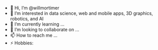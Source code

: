 - 👋 Hi, I’m @willmortimer
- 👀 I’m interested in data science, web and mobile apps, 3D graphics, robotics, and AI
- 🌱 I’m currently learning ...
- 💞️ I’m looking to collaborate on ...
- 📫 How to reach me ...
- ⚡ Hobbies:

<!---
willmortimer/willmortimer is a ✨ special ✨ repository because its `README.md` (this file) appears on your GitHub profile.
You can click the Preview link to take a look at your changes.
--->

